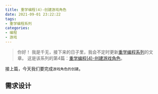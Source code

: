 ```yaml
---
title: 重学编程(4)-创建游戏角色
date: 2021-09-01 23:22:22
tags:
- 重学编程系列
categories:
- 编程
- 游戏
---
```


>你好！
我是千无，接下来的日子里，我会不定时更新[重学编程系列](https://miyoosan.github.io/article/tags/重学编程系列/)的文章。
这是该系列的第4篇：[重学编程(4)-创建游戏角色](https://miyoosan.github.io/article/2021/09/01/programming-3/)。

接上篇，今天我们要完成`游戏角色的创建`。



## 需求设计

